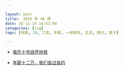 ```yaml
---

layout: post
title:  2016 年 46 周
date: 16-11-14 14:52:09
categories: [log]
tags: [地铁, 26, 工资, 年薪, 一线城市, 生活, 旅行, 房子]

---
```


- [我在十号线开地铁](http://www.jiemian.com/article/952106_jike.html)

- [年薪十二万，我们各过各的](http://renjian.163.com/16/1113/15/C5OS86NA000181RK.html)
